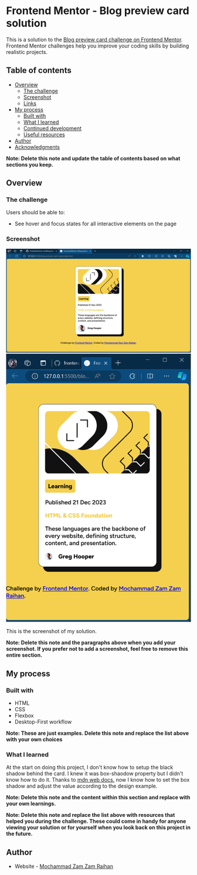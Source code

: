 # Frontend Mentor - Blog preview card solution

This is a solution to the [Blog preview card challenge on Frontend Mentor](https://www.frontendmentor.io/challenges/blog-preview-card-ckPaj01IcS). Frontend Mentor challenges help you improve your coding skills by building realistic projects.

## Table of contents

- [Overview](#overview)
  - [The challenge](#the-challenge)
  - [Screenshot](#screenshot)
  - [Links](#links)
- [My process](#my-process)
  - [Built with](#built-with)
  - [What I learned](#what-i-learned)
  - [Continued development](#continued-development)
  - [Useful resources](#useful-resources)
- [Author](#author)
- [Acknowledgments](#acknowledgments)

**Note: Delete this note and update the table of contents based on what sections you keep.**

## Overview

### The challenge

Users should be able to:

- See hover and focus states for all interactive elements on the page

### Screenshot

![](./assets/images/Desktop-design.png)
![](./assets/images/Mobile-design.png)

This is the screenshot of my solution.

**Note: Delete this note and the paragraphs above when you add your screenshot. If you prefer not to add a screenshot, feel free to remove this entire section.**

## My process

### Built with

- HTML
- CSS
- Flexbox
- Desktop-First workflow

**Note: These are just examples. Delete this note and replace the list above with your own choices**

### What I learned

At the start on doing this project, I don't know how to setup the black shadow behind the card. I knew it was box-shaodow property but I didn't know how to do it. Thanks to [mdn web docs.](https://developer.mozilla.org/en-US/docs/Web/CSS/box-shadow) now I know how to set the box shadow and adjust the value according to the design example.

**Note: Delete this note and the content within this section and replace with your own learnings.**

**Note: Delete this note and replace the list above with resources that helped you during the challenge. These could come in handy for anyone viewing your solution or for yourself when you look back on this project in the future.**

## Author

- Website - [Mochammad Zam Zam Raihan](zamzamraihan.github.io)
